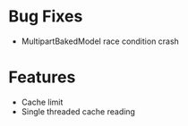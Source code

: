 # Bug Fixes
- MultipartBakedModel race condition crash

# Features
- Cache limit
- Single threaded cache reading